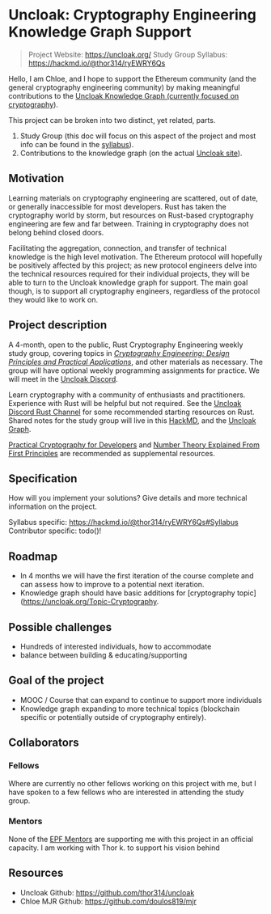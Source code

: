 # Uncloak: Cryptography Engineering Knowledge Graph Support
> Project Website: https://uncloak.org/ 
> Study Group Syllabus: https://hackmd.io/@thor314/ryEWRY6Qs

Hello, I am Chloe, and I hope to support the Ethereum community (and the general cryptography engineering community) by making meaningful contributions to the [Uncloak Knowledge Graph (currently focused on cryptography](https://uncloak.org/Topic-Cryptography)).

This project can be broken into two distinct, yet related, parts.
1. Study Group (this doc will focus on this aspect of the project and most info can be found in the [syllabus](https://hackmd.io/@thor314/ryEWRY6Qs)).
2. Contributions to the knowledge graph (on the actual [Uncloak site]( https://uncloak.org/ )).

## Motivation

Learning materials on cryptography engineering are scattered, out of date, or generally inaccessible for most developers. Rust has taken the cryptography world by storm, but resources on Rust-based cryptography engineering are few and far between. Training in cryptography does not belong behind closed doors. 

Facilitating the aggregation, connection, and transfer of technical knowledge is the high level motivation. The Ethereum protocol will hopefully be positively affected by this project; as new protocol engineers delve into the technical resources required for their individual projects, they will be able to turn to the Uncloak knowledge graph for support. The main goal though, is to support all cryptography engineers, regardless of the protocol they would like to work on. 

## Project description

A 4-month, open to the public, Rust Cryptography Engineering weekly study group, covering topics in [_Cryptography Engineering: Design Principles and Practical Applications_](https://drive.google.com/drive/folders/1506sz7G5o6ATeGObP1AEwMV4msaLK3HD?usp=sharing), and other materials as necessary. The group will have optional weekly programming assignments for practice. We will meet in the [Uncloak Discord](https://discord.gg/TYwr4pMS2h).

Learn cryptography with a community of enthusiasts and practitioners. Experience with Rust will be helpful but not required. See the [Uncloak Discord Rust Channel](https://discord.gg/TYwr4pMS2h) for some recommended starting resources on Rust.  
Shared notes for the study group will live in this [HackMD](https://hackmd.io/@thor314/rJYOqK6Qo), and the [Uncloak Graph](https://uncloak.org/).

[Practical Cryptography for Developers](https://cryptobook.nakov.com/) and [Number Theory Explained From First Principles](https://explained-from-first-principles.com/number-theory/) are recommended as supplemental resources.

## Specification
How will you implement your solutions? Give details and more technical information on the project.

Syllabus specific: https://hackmd.io/@thor314/ryEWRY6Qs#Syllabus
Contributor specific: todo()!

## Roadmap

- In 4 months we will have the first iteration of the course complete and can assess how to improve to a potential next iteration. 
- Knowledge graph should have basic additions for [cryptography topic](https://uncloak.org/Topic-Cryptography. 

## Possible challenges

- Hundreds of interested individuals, how to accommodate
- balance between building & educating/supporting

## Goal of the project

- MOOC / Course that can expand to continue to support more individuals
- Knowledge graph expanding to more technical topics (blockchain specific or potentially outside of cryptography entirely).

## Collaborators

### Fellows

Where are currently no other fellows working on this project with me, but I have spoken to a few fellows who are interested in attending the study group.

### Mentors

None of the [EPF Mentors](https://github.com/eth-protocol-fellows/cohort-three/blob/master/program-guide/mentors.md) are supporting me with this project in an official capacity. I am working with Thor k. to support his vision behind 

## Resources

- Uncloak Github: https://github.com/thor314/uncloak
- Chloe MJR Github: https://github.com/doulos819/mjr